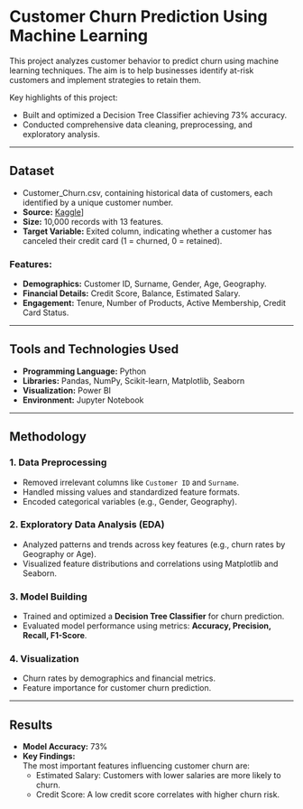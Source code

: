 # **Customer Churn Prediction Using Machine Learning**

This project analyzes customer behavior to predict churn using machine learning techniques. The aim is to help businesses identify at-risk customers and implement strategies to retain them.

Key highlights of this project:
  - Built and optimized a Decision Tree Classifier achieving 73% accuracy.
  - Conducted comprehensive data cleaning, preprocessing, and exploratory analysis.
---

## **Dataset**  
- Customer_Churn.csv, containing historical data of customers, each identified by a unique customer number.
- **Source:** [Kaggle](https://www.kaggle.com/datasets/willianoliveiragibin/customer-churn?resource=download)]  
- **Size:** 10,000 records with 13 features.  
- **Target Variable:** Exited column, indicating whether a customer has canceled their credit card (1 = churned, 0 = retained).  

### **Features:**
- **Demographics:** Customer ID, Surname, Gender, Age, Geography.  
- **Financial Details:** Credit Score, Balance, Estimated Salary.  
- **Engagement:** Tenure, Number of Products, Active Membership, Credit Card Status.  

---

## **Tools and Technologies Used**  
- **Programming Language:** Python  
- **Libraries:** Pandas, NumPy, Scikit-learn, Matplotlib, Seaborn  
- **Visualization:** Power BI  
- **Environment:** Jupyter Notebook  

---

## **Methodology**  

### **1. Data Preprocessing**  
- Removed irrelevant columns like `Customer ID` and `Surname`.  
- Handled missing values and standardized feature formats.  
- Encoded categorical variables (e.g., Gender, Geography).  

### **2. Exploratory Data Analysis (EDA)**  
- Analyzed patterns and trends across key features (e.g., churn rates by Geography or Age).  
- Visualized feature distributions and correlations using Matplotlib and Seaborn.  

### **3. Model Building**  
- Trained and optimized a **Decision Tree Classifier** for churn prediction.  
- Evaluated model performance using metrics: **Accuracy, Precision, Recall, F1-Score**.  

### **4. Visualization**   
- Churn rates by demographics and financial metrics.  
- Feature importance for customer churn prediction.  

---

## **Results**  
- **Model Accuracy:** 73%  
- **Key Findings:**  
 The most important features influencing customer churn are:
  - Estimated Salary: Customers with lower salaries are more likely to churn.
  - Credit Score: A low credit score correlates with higher churn risk. 

